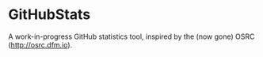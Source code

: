 # GitHubStats
A work-in-progress GitHub statistics tool, inspired by the (now gone) OSRC (http://osrc.dfm.io).
